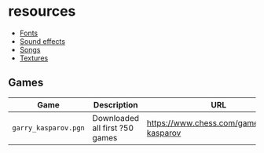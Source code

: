 # resources

- [Fonts](fonts/README.md)
- [Sound effects](sound_effects/README.md)
- [Songs](songs/README.md)
- [Textures](textures/README.md)

## Games

| Game                 | Description                    | URL                                          |
| -------------------- | ------------------------------ | -------------------------------------------- |
| `garry_kasparov.pgn` | Downloaded all first ?50 games | <https://www.chess.com/games/garry-kasparov> |
